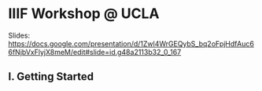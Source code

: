 # IIIF Workshop @ UCLA

Slides: https://docs.google.com/presentation/d/1Zwl4WrGEQybS_bq2oFpjHdfAuc66fNjbVxFlyjX8meM/edit#slide=id.g48a2113b32_0_167

## I. Getting Started
